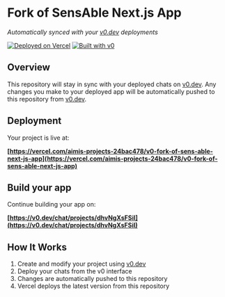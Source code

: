# Fork of SensAble Next.js App

*Automatically synced with your [v0.dev](https://v0.dev) deployments*

[![Deployed on Vercel](https://img.shields.io/badge/Deployed%20on-Vercel-black?style=for-the-badge&logo=vercel)](https://vercel.com/aimis-projects-24bac478/v0-fork-of-sens-able-next-js-app)
[![Built with v0](https://img.shields.io/badge/Built%20with-v0.dev-black?style=for-the-badge)](https://v0.dev/chat/projects/dhvNgXsFSiI)

## Overview

This repository will stay in sync with your deployed chats on [v0.dev](https://v0.dev).
Any changes you make to your deployed app will be automatically pushed to this repository from [v0.dev](https://v0.dev).

## Deployment

Your project is live at:

**[https://vercel.com/aimis-projects-24bac478/v0-fork-of-sens-able-next-js-app](https://vercel.com/aimis-projects-24bac478/v0-fork-of-sens-able-next-js-app)**

## Build your app

Continue building your app on:

**[https://v0.dev/chat/projects/dhvNgXsFSiI](https://v0.dev/chat/projects/dhvNgXsFSiI)**

## How It Works

1. Create and modify your project using [v0.dev](https://v0.dev)
2. Deploy your chats from the v0 interface
3. Changes are automatically pushed to this repository
4. Vercel deploys the latest version from this repository